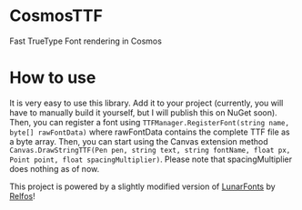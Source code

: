 # CosmosTTF
Fast TrueType Font rendering in Cosmos

# How to use
It is very easy to use this library. Add it to your project (currently, you will have to manually build it yourself, but I will publish this on NuGet soon). Then, you can register a font using `TTFManager.RegisterFont(string name, byte[] rawFontData)` where rawFontData contains the complete TTF file as a byte array. Then, you can start using the Canvas extension method `Canvas.DrawStringTTF(Pen pen, string text, string fontName, float px, Point point, float spacingMultiplier)`. Please note that spacingMultiplier does nothing as of now.

This project is powered by a slightly modified version of [LunarFonts](https://github.com/Relfos/LunarFonts) by [Relfos](https://github.com/Relfos/)!